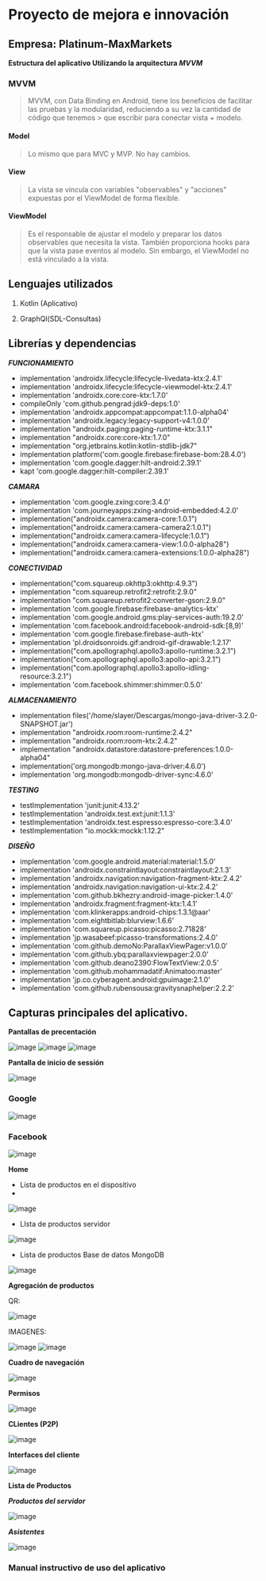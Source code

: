 # Proyecto de mejora e innovación 

## Empresa: Platinum-MaxMarkets 

**Estructura del aplicativo Utilizando la arquitectura _MVVM_** 

### MVVM 

> MVVM, con Data Binding en Android, tiene los beneficios de facilitar las pruebas y la modularidad, reduciendo a su vez la cantidad de código que tenemos > que escribir para conectar vista + modelo. 

#### Model 

> Lo mismo que para MVC y MVP. No hay cambios. 

#### View 

> La vista se vincula con variables "observables" y "acciones" expuestas por el ViewModel de forma flexible. 

#### ViewModel 

> Es el responsable de ajustar el modelo y preparar los datos observables que necesita la vista. También proporciona hooks para que la vista pase eventos al modelo. Sin embargo, el ViewModel no está vinculado a la vista. 

## Lenguajes utilizados 


1. Kotlin (Aplicativo) 

2. GraphQl(SDL-Consultas) 

  
## Librerías y dependencias 

***FUNCIONAMIENTO***
- implementation 'androidx.lifecycle:lifecycle-livedata-ktx:2.4.1'
- implementation 'androidx.lifecycle:lifecycle-viewmodel-ktx:2.4.1'
- implementation 'androidx.core:core-ktx:1.7.0'
- compileOnly 'com.github.pengrad:jdk9-deps:1.0'
- implementation 'androidx.appcompat:appcompat:1.1.0-alpha04'
- implementation 'androidx.legacy:legacy-support-v4:1.0.0'
- implementation "androidx.paging:paging-runtime-ktx:3.1.1"
- implementation "androidx.core:core-ktx:1.7.0"
- implementation "org.jetbrains.kotlin:kotlin-stdlib-jdk7"
- implementation platform('com.google.firebase:firebase-bom:28.4.0')
- implementation 'com.google.dagger:hilt-android:2.39.1'
- kapt 'com.google.dagger:hilt-compiler:2.39.1'

***CAMARA***
- implementation 'com.google.zxing:core:3.4.0'
- implementation 'com.journeyapps:zxing-android-embedded:4.2.0'
- implementation("androidx.camera:camera-core:1.0.1")
- implementation("androidx.camera:camera-camera2:1.0.1")
- implementation("androidx.camera:camera-lifecycle:1.0.1")
- implementation("androidx.camera:camera-view:1.0.0-alpha28")
- implementation("androidx.camera:camera-extensions:1.0.0-alpha28")

***CONECTIVIDAD***
- implementation("com.squareup.okhttp3:okhttp:4.9.3")
- implementation "com.squareup.retrofit2:retrofit:2.9.0"
- implementation "com.squareup.retrofit2:converter-gson:2.9.0"
- implementation 'com.google.firebase:firebase-analytics-ktx'
- implementation 'com.google.android.gms:play-services-auth:19.2.0'
- implementation 'com.facebook.android:facebook-android-sdk:[8,9)'
- implementation 'com.google.firebase:firebase-auth-ktx'
- implementation 'pl.droidsonroids.gif:android-gif-drawable:1.2.17'
- implementation("com.apollographql.apollo3:apollo-runtime:3.2.1")
- implementation("com.apollographql.apollo3:apollo-api:3.2.1")
- implementation("com.apollographql.apollo3:apollo-idling-resource:3.2.1")
- implementation 'com.facebook.shimmer:shimmer:0.5.0'

***ALMACENAMIENTO***
- implementation files('/home/slayer/Descargas/mongo-java-driver-3.2.0-SNAPSHOT.jar')
- implementation "androidx.room:room-runtime:2.4.2"
- implementation "androidx.room:room-ktx:2.4.2"
- implementation "androidx.datastore:datastore-preferences:1.0.0-alpha04"
- implementation('org.mongodb:mongo-java-driver:4.6.0')
- implementation 'org.mongodb:mongodb-driver-sync:4.6.0'

***TESTING***
- testImplementation 'junit:junit:4.13.2'
- testImplementation 'androidx.test.ext:junit:1.1.3'
- testImplementation 'androidx.test.espresso:espresso-core:3.4.0'
- testImplementation "io.mockk:mockk:1.12.2"

***DISEÑO***
- implementation 'com.google.android.material:material:1.5.0'
- implementation 'androidx.constraintlayout:constraintlayout:2.1.3'
- implementation 'androidx.navigation:navigation-fragment-ktx:2.4.2'
- implementation 'androidx.navigation:navigation-ui-ktx:2.4.2'
- implementation 'com.github.bkhezry:android-image-picker:1.4.0'
- implementation 'androidx.fragment:fragment-ktx:1.4.1'
- implementation 'com.klinkerapps:android-chips:1.3.1@aar'
- implementation 'com.eightbitlab:blurview:1.6.6'
- implementation 'com.squareup.picasso:picasso:2.71828'
- implementation 'jp.wasabeef:picasso-transformations:2.4.0'
- implementation 'com.github.demoNo:ParallaxViewPager:v1.0.0'
- implementation 'com.github.ybq:parallaxviewpager:2.0.0'
- implementation 'com.github.deano2390:FlowTextView:2.0.5'
- implementation 'com.github.mohammadatif:Animatoo:master'
- implementation 'jp.co.cyberagent.android:gpuimage:2.1.0'
- implementation 'com.github.rubensousa:gravitysnaphelper:2.2.2'

 
## Capturas principales del aplicativo.

**Pantallas de precentación**

![image](https://user-images.githubusercontent.com/51754456/172529491-ed5cc0fb-7490-4b78-b74d-f1c21b84f3e7.png)
![image](https://user-images.githubusercontent.com/51754456/172529525-f6af3acb-ab30-45bf-8710-20920b45487e.png)
![image](https://user-images.githubusercontent.com/51754456/172529546-c5022f5b-6b0a-43c8-b1d4-83af5fcb0a3a.png)

**Pantalla de inicio de sessión**

![image](https://user-images.githubusercontent.com/51754456/172529601-f6e2761f-3d52-4a54-acbe-30098b164395.png)

### Google

![image](https://user-images.githubusercontent.com/51754456/172529682-cd5bd3a5-69e2-4463-9ca0-e09a3ad7f1ff.png)
### Facebook

![image](https://user-images.githubusercontent.com/51754456/172529734-df64ab76-6cb5-4557-8c58-8b084a1a990c.png)

**Home**

- Lista de productos en el dispositivo
- 
![image](https://user-images.githubusercontent.com/51754456/172529770-bca0b13b-b60f-4820-a87e-21cea305fdd5.png)

- LIsta de productos servidor

![image](https://user-images.githubusercontent.com/51754456/172530055-f99f65f2-438b-4c08-81c2-793f9b8b3b63.png)

- Lista de productos Base de datos MongoDB

![image](https://user-images.githubusercontent.com/51754456/172530110-f588bc24-112b-4e03-8b78-6134bf7d935a.png)

**Agregación de productos**

QR:


![image](https://user-images.githubusercontent.com/51754456/172530176-5b6ed638-783d-47a9-9511-76fa73d949c3.png)

IMAGENES:

![image](https://user-images.githubusercontent.com/51754456/172530424-13ecaf85-de61-4e8c-ae2a-d9766e565bf2.png)
![image](https://user-images.githubusercontent.com/51754456/172530310-6d7071de-5868-4e5d-93a6-4abeacec1406.png)

**Cuadro de navegación**

![image](https://user-images.githubusercontent.com/51754456/172530493-be8f3f85-33e7-4cd1-9379-b6d4ddbdff47.png)

**Permisos**

![image](https://user-images.githubusercontent.com/51754456/172531018-3ddc11da-a522-456b-8930-059290751302.png)

**CLientes (P2P)**

![image](https://user-images.githubusercontent.com/51754456/172531293-7231b88a-4408-4a38-bffd-62173fcf9fd2.png)

**Interfaces del cliente**

![image](https://user-images.githubusercontent.com/51754456/172531354-48369001-1002-47d5-94c6-bc4a2e20f6d8.png)

**Lista de Productos**

***Productos del servidor***

![image](https://user-images.githubusercontent.com/51754456/172531651-a6a6cf2a-5380-432a-be2d-4ec2906ac68b.png)

***Asistentes***

![image](https://user-images.githubusercontent.com/51754456/172531756-8b5af648-0069-4c61-8061-7bcb43597583.png)

### Manual instructivo de uso del aplicativo



